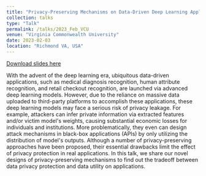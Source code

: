 ```yaml
---
title: "Privacy-Preserving Mechanisms on Data-Driven Deep Learning Applications"
collection: talks
type: "Talk"
permalink: /talks/2023_Feb_VCU
venue: "Virginia Commonwealth University"
date: 2023-02-03
location: "Richmond VA, USA"
---
```


[Download slides here](http://honghuixuhenry.github.io/files/Talk_VCU.pdf)

With the advent of the deep learning era, ubiquitous data-driven applications, such as medical diagnosis recognition, human attribute recognition, and retail checkout recognition, are launched via advanced deep learning models. However, due to the reliance on massive data uploaded to third-party platforms to accomplish these applications, these deep learning models may face a serious risk of privacy leakage. For example, attackers can infer private information via extracted features and/or victim model's weights, causing substantial economic losses for individuals and institutions. More problematically, they even can design attack mechanisms in black-box applications (APIs) by only utilizing the distribution of model's outputs. Although a number of privacy-preserving approaches have been proposed, their essential drawbacks limit the effect of privacy protection in real applications. In this talk, we share our novel designs of privacy-preserving mechanisms to find out the tradeoff between data privacy protection and data utility on applications.
